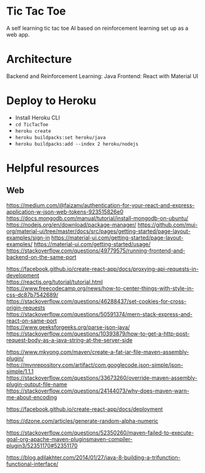 # Tic Tac Toe

A self learning tic tac toe AI based on reinforcement learning set up as a web
app.

# Architecture

Backend and Reinforcement Learning: Java
Frontend: React with Material UI  

# Deploy to Heroku

- Install Heroku CLI
- `cd TicTacToe`
- `heroku create`
- `heroku buildpacks:set heroku/java`
- `heroku buildpacks:add --index 2 heroku/nodejs`

# Helpful resources

## Web

https://medium.com/@faizanv/authentication-for-your-react-and-express-application-w-json-web-tokens-923515826e0
https://docs.mongodb.com/manual/tutorial/install-mongodb-on-ubuntu/
https://nodejs.org/en/download/package-manager/
https://github.com/mui-org/material-ui/tree/master/docs/src/pages/getting-started/page-layout-examples/sign-in
https://material-ui.com/getting-started/page-layout-examples/
https://material-ui.com/getting-started/usage/
https://stackoverflow.com/questions/49779575/running-frontend-and-backend-on-the-same-port

https://facebook.github.io/create-react-app/docs/proxying-api-requests-in-development  
https://reactjs.org/tutorial/tutorial.html  
https://www.freecodecamp.org/news/how-to-center-things-with-style-in-css-dc87b7542689/  
https://stackoverflow.com/questions/46288437/set-cookies-for-cross-origin-requests  
https://stackoverflow.com/questions/50591374/mern-stack-express-and-react-on-same-port  
https://www.geeksforgeeks.org/parse-json-java/  
https://stackoverflow.com/questions/10393879/how-to-get-a-http-post-request-body-as-a-java-string-at-the-server-side  

https://www.mkyong.com/maven/create-a-fat-jar-file-maven-assembly-plugin/  
https://mvnrepository.com/artifact/com.googlecode.json-simple/json-simple/1.1.1  
https://stackoverflow.com/questions/33673260/override-maven-assembly-plugin-output-file-name  
https://stackoverflow.com/questions/24144073/why-does-maven-warn-me-about-encoding  

https://facebook.github.io/create-react-app/docs/deployment  

https://dzone.com/articles/generate-random-alpha-numeric  

https://stackoverflow.com/questions/52350260/maven-failed-to-execute-goal-org-apache-maven-pluginsmaven-compiler-plugin3/52351170#52351170  

https://blog.adilakhter.com/2014/01/27/java-8-building-a-trifunction-functional-interface/  
